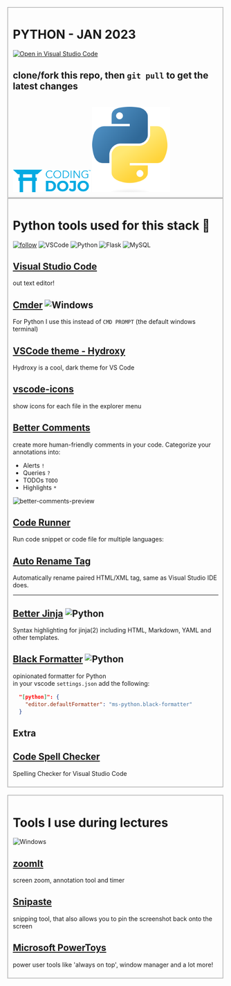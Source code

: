 <fieldset>

# PYTHON - JAN 2023

[![Open in Visual Studio Code](https://img.shields.io/badge/open%20in%20vscode-blue??style=for-the-badge&logo=visualstudiocode)](https://open.vscode.dev//Dalihamrouni/python_ft_july_2023)


## clone/fork this repo, then `git pull` to get the latest changes

<br/>

<img src="https://github.com/Dalihamrouni/git_assets/blob/1d218fe43c3f241a90113a462c3f890fe59c172e/CD_Horizontal_Logo_Blue.png" alt="Coding Dojo Logo" width="180" >
<img src="https://github.com/Dalihamrouni/git_assets/blob/1d218fe43c3f241a90113a462c3f890fe59c172e/Python-logo.png" alt="Python logo" width="180">
</fieldset >

<fieldset>

# Python tools used for this stack 🐍

<!-- FOLLOW -->
[![follow](https://img.shields.io/github/followers/Dalihamrouni.svg?style=social&label=Follow&maxAge=2592000)](https://github.com/Dalihamrouni) ![VSCode](https://img.shields.io/badge/Visual_Studio_Code-0078D4?style=for-the-badge&logo=visual%20studio%20code&logoColor=white) ![Python](https://img.shields.io/badge/Python-14354C?style=for-the-badge&logo=python&logoColor=f6d766) ![Flask](https://img.shields.io/badge/Flask-000000?style=for-the-badge&logo=flask&logoColor=white) ![MySQL](https://img.shields.io/badge/MySQL-005C84?style=for-the-badge&logo=mysql&logoColor=white) 



## [Visual Studio Code](https://code.visualstudio.com/)
out text editor!

## [Cmder](https://cmder.app/) ![Windows](https://img.shields.io/badge/Windows-0078D6?style=for-the-badge&logo=windows&logoColor=white)
For Python I use this instead of `CMD PROMPT` (the default windows terminal)

## [VSCode theme - Hydroxy](https://marketplace.visualstudio.com/items?itemName=VirejDasani.hydroxy)
Hydroxy is a cool, dark theme for VS Code

## [vscode-icons](https://marketplace.visualstudio.com/items?itemName=vscode-icons-team.vscode-icons)
show icons for each file in the explorer menu

## [Better Comments](https://marketplace.visualstudio.com/items?itemName=aaron-bond.better-comments)
create more human-friendly comments in your code.
Categorize your annotations into:

- Alerts `!`
- Queries `?`
- TODOs `TODO`
- Highlights `*`

![better-comments-preview](https://raw.githubusercontent.com/aaron-bond/better-comments/084a906e73a3ca96d5319441714be8e3a2a8c385/images/better-comments.PNG)

## [Code Runner](https://marketplace.visualstudio.com/items?itemName=formulahendry.code-runner) 
Run code snippet or code file for multiple languages:

## [Auto Rename Tag](https://marketplace.visualstudio.com/items?itemName=formulahendry.auto-rename-tag)
Automatically rename paired HTML/XML tag, same as Visual Studio IDE does.

<hr>

## [Better Jinja](https://marketplace.visualstudio.com/items?itemName=samuelcolvin.jinjahtml) ![Python](https://img.shields.io/badge/python-3670A0?style=for-the-badge&logo=python&logoColor=ffdd54)
Syntax highlighting for jinja(2) including HTML, Markdown, YAML and other templates.


## [Black Formatter](https://marketplace.visualstudio.com/items?itemName=ms-python.black-formatter) ![Python](https://img.shields.io/badge/python-3670A0?style=for-the-badge&logo=python&logoColor=ffdd54)
opinionated formatter for Python <br>
in your vscode `settings.json` add the following:
```json
  "[python]": {
    "editor.defaultFormatter": "ms-python.black-formatter"
  }
```
## Extra


## [Code Spell Checker](https://marketplace.visualstudio.com/items?itemName=streetsidesoftware.code-spell-checker)
Spelling Checker for Visual Studio Code
</fieldset>
<br/>
<fieldset>

# Tools I use during lectures

![Windows](https://img.shields.io/badge/Windows-0078D6?style=for-the-badge&logo=windows&logoColor=white)
## [zoomIt](https://learn.microsoft.com/en-us/sysinternals/downloads/zoomit)
screen zoom, annotation tool and timer

## [Snipaste](https://www.snipaste.com/)
snipping tool, that also allows you to pin the screenshot back onto the screen

## [Microsoft PowerToys](https://learn.microsoft.com/en-us/windows/powertoys/)
power user tools like 'always on top', window manager and a lot more!
</fieldset>
